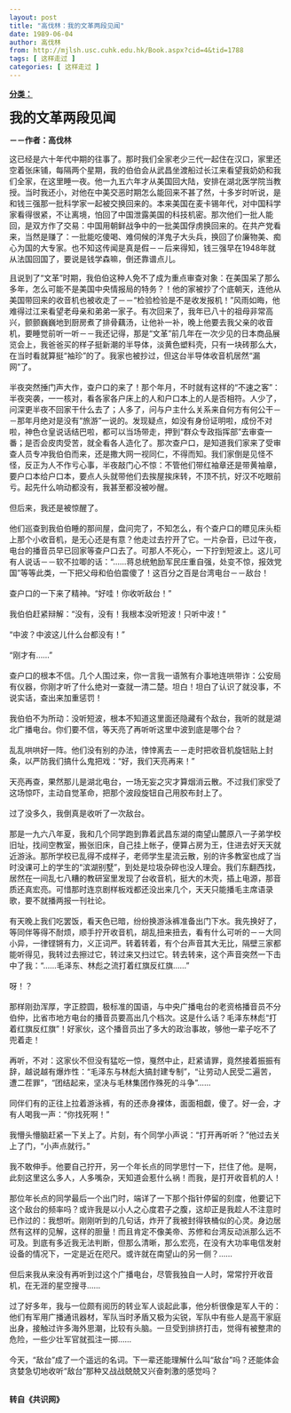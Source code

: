 ```yaml
---
layout: post
title: "高伐林：我的文革两段见闻"
date: 1989-06-04
author: 高伐林
from: http://mjlsh.usc.cuhk.edu.hk/Book.aspx?cid=4&tid=1788
tags: [ 这样走过 ]
categories: [ 这样走过 ]
---
```


<div style="margin: 15px 10px 10px 0px;">
 <div>
  <span id="ctl00_ContentPlaceHolder1_chapter1_SubjectLabel" style="font-weight:bold;text-decoration:underline;">
   分类：
  </span>
 </div>
 <p>
  <strong>
   <font size="5">
    我的文革两段见闻
   </font>
  </strong>
 </p>
 <p>
  <strong>
   －－作者：高伐林
  </strong>
 </p>
 <p>
  这已经是六十年代中期的往事了。那时我们全家老少三代一起住在汉口，家里还空着张床铺，每隔两个星期，我的伯伯会从武昌坐渡船过长江来看望我奶奶和我们全家，在这里睡一夜。他一九五六年才从美国回大陆，安排在湖北医学院当教授。当时我还小，对他在中美交恶时期怎么能回来不甚了然，十多岁时听说，是和钱三强那一批科学家一起被交换回来的。本来美国在麦卡锡年代，对中国科学家看得很紧，不让离境，怕回了中国泄露美国的科技机密。那次他们一批人能回，是双方作了交易：中国用朝鲜战争中的一批美国俘虏换回来的。在共产党看来，当然是赚了：一批能吃傻喝、难伺候的洋鬼子大头兵，换回了价廉物美、痴心为国的大专家。也不知这传闻是真是假－－后来得知，钱三强早在1948年就从法国回国了，要说是钱学森嘛，倒还靠谱点儿。
 </p>
 <p>
  且说到了“文革”时期，我伯伯这种人免不了成为重点审查对象：在美国呆了那么多年，怎么可能不是美国中央情报局的特务？！他的家被抄了个底朝天，连他从美国带回来的收音机也被收走了－－“检验检验是不是收发报机！”风雨如晦，他难得过江来看望老母亲和弟弟一家子。有次回来了，我年已八十的祖母非常高兴，颤颤巍巍地到厨房煮了排骨藕汤，让他补一补，晚上他要去我父亲的收音机，要睡觉前听一听－－我还记得，那是“文革”前几年在一次少见的日本商品展览会上，我爸爸买的样子挺新潮的半导体，淡黄色塑料壳，只有一块砖那么大，在当时看就算挺“袖珍”的了。我家也被抄过，但这台半导体收音机居然“漏网”了。
  <br/>
  <br/>
  半夜突然捶门声大作，查户口的来了！那个年月，不时就有这样的“不速之客”：半夜突袭，一一核对，看各家各户床上的人和户口本上的人是否相符。人少了，问深更半夜不回家干什么去了；人多了，问与户主什么关系来自何方有何公干－－那年月绝对是没有“旅游”一说的。发现疑点，如没有身份证明啦，成份不对啦，神色仓皇说话结巴啦，都可以当场带走，押到“群众专政指挥部”去审查一番；是否会皮肉受苦，就全看各人造化了。那次查户口，是知道我们家来了受审查人员专冲我伯伯而来，还是撒大网一视同仁，不得而知。我们家倒是见怪不怪，反正为人不作亏心事，半夜敲门心不惊：不管他们带红袖章还是带黄袖章，要户口本给户口本，要点人头就带他们去挨屋挨床转，不顶不抗，好汉不吃眼前亏。起先什么响动都没有，我甚至都没被吵醒。
  <br/>
  <br/>
  但后来，我还是被惊醒了。
  <br/>
  <br/>
  他们巡查到我伯伯睡的那间屋，盘问完了，不知怎么，有个查户口的瞟见床头柜上那个小收音机，是无心还是有意？他走过去拧开了它。一片杂音，已过午夜，电台的播音员早已回家等查户口去了。可那人不死心，一下拧到短波上。这儿可有人说话－－软不拉唧的话：“……蒋总统勉励军民庄重自强，处变不惊，报效党国”等等此类，一下把父母和伯伯震傻了！这百分之百是台湾电台－－敌台！
  <br/>
  <br/>
  查户口的一下来了精神。“好哇！你收听敌台！”
  <br/>
  <br/>
  我伯伯赶紧辩解：“没有，没有！我根本没听短波！只听中波！”
  <br/>
  <br/>
  “中波？中波这儿什么台都没有！”
  <br/>
  <br/>
  “刚才有……”
  <br/>
  <br/>
  查户口的根本不信。几个人围过来，你一言我一语煞有介事地连哄带诈：公安局有仪器，你刚才听了什么绝对一查就一清二楚。坦白！坦白了认识了就没事，不说实话，查出来加重惩罚！
  <br/>
  <br/>
  我伯伯不为所动：没听短波，根本不知道这里面还隐藏有个敌台，我听的就是湖北广播电台。你们要不信，等天亮了再听听这里中波到底是哪个台？
  <br/>
  <br/>
  乱乱哄哄好一阵。他们没有别的办法，悻悻离去－－走时把收音机旋钮贴上封条，以严防我们搞什么鬼把戏：“好，我们天亮再来！”
  <br/>
  <br/>
  天亮再查，果然那儿是湖北电台，一场无妄之灾才算烟消云散。不过我们家受了这场惊吓，主动自觉革命，把那个波段旋钮自己用胶布封上了。
  <br/>
  <br/>
  过了没多久，我倒真是收听了一次敌台。
  <br/>
  <br/>
  那是一九六八年夏，我和几个同学跑到靠着武昌东湖的南望山麓原八一子弟学校旧址，找间空教室，搬张旧床，自己挂上帐子，便算占房为王，住进去好天天就近游泳。那所学校已乱得不成样子，老师学生星流云散，别的许多教室也成了当时没课可上的学生的“滨湖别墅”，到处是垃圾杂碎也没人理会。我们东翻西找，居然在一间乱七八糟的教研室里发现了台收音机，挺大的木壳，插上电源，那音质还真宏亮。可惜那时连京剧样板戏都还没出来几个，天天只能播毛主席语录歌，要不就播两报一刊社论。
  <br/>
  <br/>
  有天晚上我们吃罢饭，看天色已暗，纷纷换游泳裤准备出门下水。我先换好了，等同伴等得不耐烦，顺手拧开收音机，胡乱扭来扭去，看有什么可听的－－大同小异，一律铿锵有力，义正词严。转着转着，有个台声音其大无比，隔壁三家都能听得见，我转过去擦过它，转过来又扫过它。转去转来，这个声音突然一下击中了我：“……毛泽东、林彪之流打着红旗反红旗……”
  <br/>
  <br/>
  呀！？
  <br/>
  <br/>
  那样刚劲浑厚，字正腔圆，极标准的国语，与中央广播电台的老资格播音员不分伯仲，比省市地方电台的播音员要高出几个档次。这是什么话？毛泽东林彪“打着红旗反红旗”！好家伙，这个播音员出了多大的政治事故，够他一辈子吃不了兜着走！
  <br/>
  <br/>
  再听，不对：这家伙不但没有猛吃一惊，戛然中止，赶紧请罪，竟然接着振振有辞，越说越有爆炸性：“毛泽东与林彪大搞封建专制”，“让劳动人民受二遍苦，遭二茬罪”，“团结起来，坚决与毛林集团作殊死的斗争”……
  <br/>
  <br/>
  同伴们有的正往上拉着游泳裤，有的还赤身裸体，面面相觑，傻了。好一会，才有人喝我一声：“你找死啊！”
  <br/>
  <br/>
  我懵头懵脑赶紧一下关上了。片刻，有个同学小声说：“打开再听听？”他过去关上了门，“小声点就行。”
  <br/>
  <br/>
  我不敢伸手。他要自己拧开，另一个年长点的同学思忖一下，拦住了他。是啊，此刻这里这么多人，人多嘴杂，天知道会惹什么祸！而我，是打开收音机的人！
  <br/>
  <br/>
  那位年长点的同学最后一个出门时，端详了一下那个指针停留的刻度，他要记下这个敌台的频率吗？或许我是以小人之心度君子之腹，这却正是我趁人不注意时已作过的：我想听。刚刚听到的几句话，炸开了我被封得铁桶似的心灵。身边居然有这样的见解，这样的胆量！而且肯定不像美帝、苏修和台湾反动派那么远不可及。到底有多近我无法判断，但那么清晰，那么宏亮，在没有大功率电信发射设备的情况下，一定是近在咫尺。或许就在南望山的另一侧？……
  <br/>
  <br/>
  但后来我从来没有再听到过这个广播电台，尽管我独自一人时，常常拧开收音机，在无涯的星空搜寻……
  <br/>
  <br/>
  过了好多年，我与一位颇有阅历的转业军人谈起此事，他分析很像是军人干的：他们有军用广播通讯器材，军队当时矛盾又极为尖锐，军队中有些人是高干家庭出身，接触过许多海外思潮，比较有头脑。一旦受到排挤打击，觉得有被整肃的危险，一些少壮军官就孤注一掷……
  <br/>
  <br/>
  今天，“敌台”成了一个遥远的名词。下一辈还能理解什么叫“敌台”吗？还能体会贪婪急切地收听“敌台”那种又战战兢兢又兴奋刺激的感觉吗？
 </p>
 <p>
  <br/>
  <strong>
   转自《共识网》
  </strong>
 </p>
</div>

